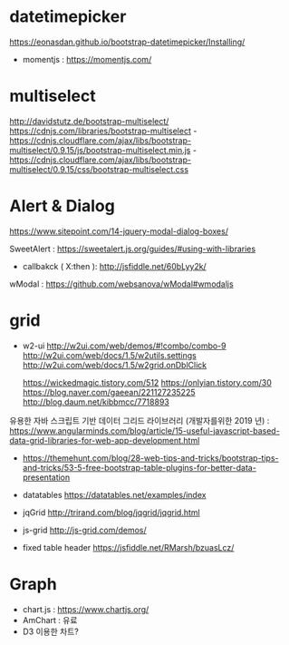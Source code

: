 # datetimepicker
  https://eonasdan.github.io/bootstrap-datetimepicker/Installing/
  - momentjs : https://momentjs.com/

    

# multiselect
  http://davidstutz.de/bootstrap-multiselect/
  https://cdnjs.com/libraries/bootstrap-multiselect
    - https://cdnjs.cloudflare.com/ajax/libs/bootstrap-multiselect/0.9.15/js/bootstrap-multiselect.min.js
    - https://cdnjs.cloudflare.com/ajax/libs/bootstrap-multiselect/0.9.15/css/bootstrap-multiselect.css

# Alert & Dialog
  https://www.sitepoint.com/14-jquery-modal-dialog-boxes/

  SweetAlert : https://sweetalert.js.org/guides/#using-with-libraries
  - callbakck ( X:then ): http://jsfiddle.net/60bLyy2k/

  wModal : https://github.com/websanova/wModal#wmodaljs

# grid
  - w2-ui
    http://w2ui.com/web/demos/#!combo/combo-9
    http://w2ui.com/web/docs/1.5/w2utils.settings
    http://w2ui.com/web/docs/1.5/w2grid.onDblClick

    https://wickedmagic.tistory.com/512
    https://onlyian.tistory.com/30
    https://blog.naver.com/gaeean/221127235225
    http://blog.daum.net/kibbmcc/7718893

  유용한 자바 스크립트 기반 데이터 그리드 라이브러리 (개발자를위한 2019 년) : https://www.angularminds.com/blog/article/15-useful-javascript-based-data-grid-libraries-for-web-app-development.html

  - https://themehunt.com/blog/28-web-tips-and-tricks/bootstrap-tips-and-tricks/53-5-free-bootstrap-table-plugins-for-better-data-presentation

  - datatables
    https://datatables.net/examples/index

  - jqGrid
    http://trirand.com/blog/jqgrid/jqgrid.html

  - js-grid
    http://js-grid.com/demos/

  - fixed table header
    https://jsfiddle.net/RMarsh/bzuasLcz/
    
# Graph
  - chart.js : https://www.chartjs.org/
  - AmChart : 유료
  - D3 이용한 차트?
